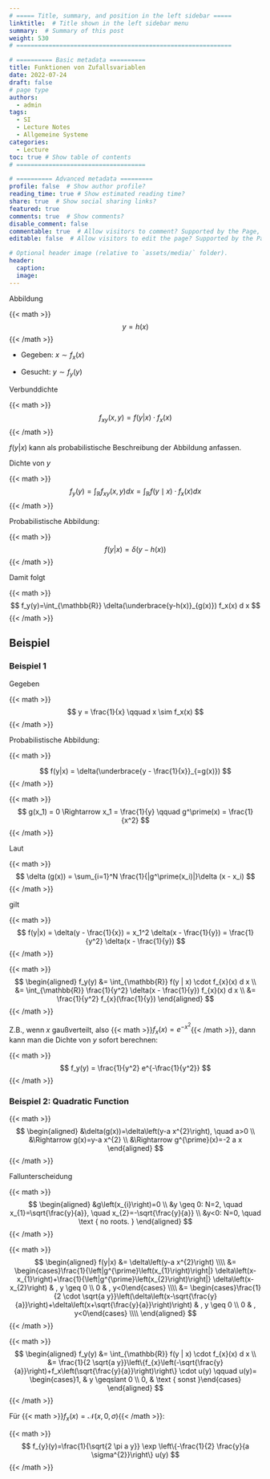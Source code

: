 ```yaml
---
# ===== Title, summary, and position in the left sidebar =====
linktitle:  # Title shown in the left sidebar menu
summary:  # Summary of this post
weight: 530
# ============================================================

# ========== Basic metadata ==========
title: Funktionen von Zufallsvariablen
date: 2022-07-24
draft: false
# page type
authors:
  - admin
tags:
  - SI
  - Lecture Notes
  - Allgemeine Systeme
categories:
  - Lecture
toc: true # Show table of contents
# ====================================

# ========== Advanced metadata =========
profile: false  # Show author profile?
reading_time: true # Show estimated reading time?
share: true  # Show social sharing links?
featured: true
comments: true  # Show comments?
disable_comment: false
commentable: true  # Allow visitors to comment? Supported by the Page, Post, and Book content types.
editable: false  # Allow visitors to edit the page? Supported by the Page, Post, and Book content types.

# Optional header image (relative to `assets/media/` folder).
header:
  caption: 
  image:  
---
```


Abbildung

{{< math >}}
$$
y = h(x)
$$
{{< /math >}} 

- Gegeben: $x \sim f_x(x)$

- Gesucht: $y \sim f_y(y)$

Verbunddichte

{{< math >}}
$$
f_{xy}(x, y) = f(y | x) \cdot f_x(x)
$$
{{< /math >}} 

$f(y|x)$ kann als probabilistische Beschreibung der Abbildung anfassen.

Dichte von $y$

{{< math >}}
$$
f_{y}(y)=\int_{\mathbb{R}} f_{x y}(x, y) d x=\int_{\mathbb{R}} f(y \mid x) \cdot f_{x}(x) d x
$$
{{< /math >}} 

Probabilistische Abbildung:

{{< math >}}
$$
f(y|x) = \delta(y - h(x))
$$
{{< /math >}} 

Damit folgt

{{< math >}}
$$
f_y(y)=\int_{\mathbb{R}} \delta(\underbrace{y-h(x)}_{g(x)}) f_x(x) d x
$$
{{< /math >}} 

## Beispiel

### Beispiel 1

Gegeben

{{< math >}}
$$
y = \frac{1}{x} \qquad x \sim f_x(x)
$$
{{< /math >}} 

Probabilistische Abbildung:

{{< math >}}

$$
f(y|x) = \delta(\underbrace{y - \frac{1}{x}}_{=g(x)})
$$
{{< /math >}} 

{{< math >}}
$$
g(x_1) = 0 \Rightarrow x_1 = \frac{1}{y} \qquad g^\prime(x) = \frac{1}{x^2}
$$
{{< /math >}} 

Laut 

{{< math >}}
$$
\delta (g(x)) = \sum_{i=1}^N \frac{1}{|g^\prime(x_i)|}\delta (x - x_i)
$$
{{< /math >}} 

gilt

{{< math >}}
$$
f(y|x) = \delta(y - \frac{1}{x}) = x_1^2 \delta(x - \frac{1}{y}) = \frac{1}{y^2} \delta(x - \frac{1}{y})
$$
{{< /math >}} 

{{< math >}}
$$
\begin{aligned}
f_y(y) &= \int_{\mathbb{R}} f(y | x) \cdot f_{x}(x) d x \\
&= \int_{\mathbb{R}} \frac{1}{y^2} \delta(x - \frac{1}{y}) f_{x}(x) d x \\
&= \frac{1}{y^2} f_{x}(\frac{1}{y})
\end{aligned}
$$
{{< /math >}} 

Z.B., wenn $x$ gaußverteilt, also {{< math >}}$f_x(x) = e^{-x^2}${{< /math >}}, dann kann man die Dichte von $y$ sofort berechnen:

{{< math >}}
$$
f_y(y) = \frac{1}{y^2} e^{-\frac{1}{y^2}}
$$
{{< /math >}} 

### Beispiel 2: Quadratic Function

{{< math >}}
$$
\begin{aligned}
&\delta(g(x))=\delta\left(y-a x^{2}\right), \quad a>0 \\
&\Rightarrow g(x)=y-a x^{2} \\
&\Rightarrow g^{\prime}(x)=-2 a x
\end{aligned}
$$
{{< /math >}} 

Fallunterscheidung

{{< math >}}
$$
\begin{aligned}
&g\left(x_{i}\right)=0 \\
&y \geq 0: N=2, \quad x_{1}=\sqrt{\frac{y}{a}}, \quad x_{2}=-\sqrt{\frac{y}{a}} \\
&y<0: N=0, \quad \text { no roots. }
\end{aligned}
$$
{{< /math >}} 

{{< math >}}
$$
\begin{aligned}
f(y|x) &= \delta\left(y-a x^{2}\right) \\\\
&= \begin{cases}\frac{1}{\left|g^{\prime}\left(x_{1}\right)\right|} \delta\left(x-x_{1}\right)+\frac{1}{\left|g^{\prime}\left(x_{2}\right)\right|} \delta\left(x-x_{2}\right) & , y \geq 0 \\
0 & , y<0\end{cases} \\\\
&= \begin{cases}\frac{1}{2 \cdot \sqrt{a y}}\left(\delta\left(x-\sqrt{\frac{y}{a}}\right)+\delta\left(x+\sqrt{\frac{y}{a}}\right)\right) & , y \geq 0 \\
0 & , y<0\end{cases} \\\\
\end{aligned}
$$
{{< /math >}} 

{{< math >}}
$$
\begin{aligned}
f_y(y) &= \int_{\mathbb{R}} f(y | x) \cdot f_{x}(x) d x \\
&= \frac{1}{2 \sqrt{a y}}\left\{f_{x}\left(-\sqrt{\frac{y}{a}}\right)+f_x\left(\sqrt{\frac{y}{a}}\right)\right\} \cdot u(y) \qquad u(y)= \begin{cases}1, & y \geqslant 0 \\ 0, & \text { sonst }\end{cases}
\end{aligned}
$$
{{< /math >}} 

Für {{< math >}}$f_x(x) = \mathcal{N}(x, 0, \sigma)${{< /math >}}:

{{< math >}}
$$
f_{y}(y)=\frac{1}{\sqrt{2 \pi a y}} \exp \left\{-\frac{1}{2} \frac{y}{a \sigma^{2}}\right\} u(y)
$$
{{< /math >}} 